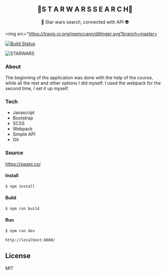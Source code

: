 
<h2 align="center">🚀S T A R W A R S S E A R C H🚀</h2>
<p align="center">🌌 Star wars search, connected with API 👽<p>


<img src="https://travis-ci.org/joemccann/dillinger.svg?branch=master>

[![Build Status](https://travis-ci.org/joemccann/dillinger.svg?branch=master)](https://travis-ci.org/joemccann/dillinger)


 ![STARWARS](https://media.giphy.com/media/3ornjU0VM71ODjzjuU/giphy.gif)  


### About 
The beginning of the application was done with the help of the course, while all the rest and other options I did myself. I used the webpack for the second time, I set it up myself.

### Tech                                                                            
* Javascript
* Bootstrap
* SCSS
* Webpack
* Simple API
* Git



### Source
https://swapi.co/

#### Install
```sh
$ npm install
```
#### Build
```sh
$ npm run build 
```
#### Run
```sh
$ npm run dev
```

```sh
http://localhost:8080/
```


License
----

MIT

